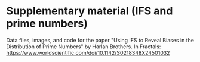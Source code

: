 # Supplementary material (IFS and prime numbers)
Data files, images, and code for the paper "Using IFS to Reveal Biases in the Distribution of Prime Numbers" by Harlan Brothers.
In Fractals: https://www.worldscientific.com/doi/10.1142/S0218348X24501032
